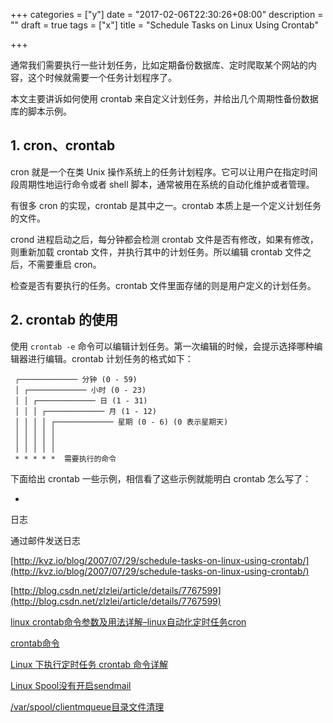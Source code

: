 +++
categories = ["y"]
date = "2017-02-06T22:30:26+08:00"
description = ""
draft = true
tags = ["x"]
title = "Schedule Tasks on Linux Using Crontab"

+++

通常我们需要执行一些计划任务，比如定期备份数据库、定时爬取某个网站的内容，这个时候就需要一个任务计划程序了。

<!--more-->


本文主要讲诉如何使用 crontab 来自定义计划任务，并给出几个周期性备份数据库的脚本示例。

## 1. cron、crontab

cron 就是一个在类 Unix 操作系统上的任务计划程序。它可以让用户在指定时间段周期性地运行命令或者 shell 脚本，通常被用在系统的自动化维护或者管理。

有很多 cron 的实现，crontab 是其中之一。crontab 本质上是一个定义计划任务的文件。

crond 进程启动之后，每分钟都会检测 crontab 文件是否有修改，如果有修改，则重新加载 crontab 文件，并执行其中的计划任务。所以编辑 crontab 文件之后，不需要重启 cron。

检查是否有要执行的任务。crontab 文件里面存储的则是用户定义的计划任务。

## 2. crontab 的使用

使用 `crontab -e` 命令可以编辑计划任务。第一次编辑的时候，会提示选择哪种编辑器进行编辑。crontab 计划任务的格式如下：

```
 ┌───────────── 分钟 (0 - 59)
 │ ┌───────────── 小时 (0 - 23)
 │ │ ┌───────────── 日 (1 - 31)
 │ │ │ ┌───────────── 月 (1 - 12)
 │ │ │ │ ┌───────────── 星期 (0 - 6) (0 表示星期天)
 │ │ │ │ │
 │ │ │ │ │
 │ │ │ │ │
 * * * * *  需要执行的命令
```

下面给出 crontab 一些示例，相信看了这些示例就能明白 crontab 怎么写了：

+

日志

通过邮件发送日志



[http://kvz.io/blog/2007/07/29/schedule-tasks-on-linux-using-crontab/](http://kvz.io/blog/2007/07/29/schedule-tasks-on-linux-using-crontab/)

[http://blog.csdn.net/zlzlei/article/details/7767599](http://blog.csdn.net/zlzlei/article/details/7767599)

[linux crontab命令参数及用法详解–linux自动化定时任务cron](http://blog.sae.sina.com.cn/archives/3572)


[crontab命令](http://man.linuxde.net/crontab)

[Linux 下执行定时任务 crontab 命令详解](https://segmentfault.com/a/1190000002628040)


[Linux Spool没有开启sendmail](http://blog.sina.com.cn/s/blog_6238358c01013cha.html)

[/var/spool/clientmqueue目录文件清理](http://yaksayoo.blog.51cto.com/510938/290069)

